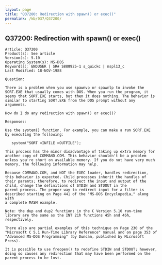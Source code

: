 ```yaml
---
layout: page
title: "Q37200: Redirection with spawn() or exec()"
permalink: /kb/037/Q37200/
---
```


## Q37200: Redirection with spawn() or exec()

	Article: Q37200
	Product(s): See article
	Version(s): 5.10
	Operating System(s): MS-DOS
	Keyword(s): ENDUSER | SR# S880925-1 s_quickc | mspl13_c
	Last Modified: 18-NOV-1988
	
	Question:
	
	There is a problem when you use spawnvp or spawnlp to invoke the
	SORT.EXE that usually comes with DOS. When you run the program, it
	seems that SORT.EXE starts, but then it does nothing. The behavior is
	similar to starting SORT.EXE from the DOS prompt without any arguments.
	
	How do I do any redirection with spawn() or exec()?
	
	Response::
	
	Use the system() function. For example, you can make a run SORT.EXE
	by executing the following:
	
	   system("SORT <INFILE >OUTFILE");
	
	This process has the minor disadvantage of taking up extra memory for
	another copy of COMMAND.COM. This behavior shouldn't be a problem
	unless you're short on available memory. If you do not have very much
	memory, the following information may help.
	
	Because COMMAND.COM, and NOT the EXEC loader, handles redirection,
	this behavior is expected. Child processes inherit the handles of
	their parents; therefore, to redirect the input and output of the
	child, change the definitions of STDIN and STDOUT in the
	parent process. The proper way to redirect input for a filter is
	described starting on Page 441 of the "MS-DOS Encyclopedia," along with
	a complete MASM example.
	
	Note: the dup and dup2 functions in the C Version 5.10 run-time
	library are the same as the INT 21h functions 45h and 46h,
	respectively.
	
	There also are partial examples of this technique on Page 230 of the
	"Microsoft C 5.1 Run-Time Library Reference" manual and on page 353 of
	"Advanced MS-DOS Programming" (by Duncan, published by Microsoft
	Press).
	
	It is possible to use freopen() to redefine STDIN and STDOUT; however,
	doing so causes any redirection that may have been performed on the
	parent process to be lost.

